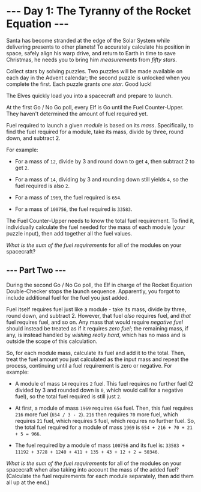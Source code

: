 # --- Day 1: The Tyranny of the Rocket Equation ---

Santa has become stranded at the edge of the Solar System while delivering presents to other planets! To accurately calculate his position in space, safely align his warp drive, and return to Earth in time to save Christmas, he needs you to bring him *measurements* from *fifty stars*.

Collect stars by solving puzzles.  Two puzzles will be made available on each day in the Advent calendar; the second puzzle is unlocked when you complete the first.  Each puzzle grants *one star*. Good luck!

The Elves quickly load you into a spacecraft and prepare to launch.

At the first Go / No Go poll, every Elf is Go until the Fuel Counter-Upper.  They haven't determined the amount of fuel required yet.

Fuel required to launch a given *module* is based on its *mass*.  Specifically, to find the fuel required for a module, take its mass, divide by three, round down, and subtract 2.

For example:


 - For a mass of `12`, divide by 3 and round down to get `4`, then subtract 2 to get `2`.

 - For a mass of `14`, dividing by 3 and rounding down still yields `4`, so the fuel required is also `2`.

 - For a mass of `1969`, the fuel required is `654`.

 - For a mass of `100756`, the fuel required is `33583`.


The Fuel Counter-Upper needs to know the total fuel requirement.  To find it, individually calculate the fuel needed for the mass of each module (your puzzle input), then add together all the fuel values.

*What is the sum of the fuel requirements* for all of the modules on your spacecraft?

## --- Part Two ---

During the second Go / No Go poll, the Elf in charge of the Rocket Equation Double-Checker stops the launch sequence.  Apparently, you forgot to include additional fuel for the fuel you just added.

Fuel itself requires fuel just like a module - take its mass, divide by three, round down, and subtract 2.  However, that fuel *also* requires fuel, and *that* fuel requires fuel, and so on.  Any mass that would require *negative fuel* should instead be treated as if it requires *zero fuel*; the remaining mass, if any, is instead handled by *wishing really hard*, which has no mass and is outside the scope of this calculation.

So, for each module mass, calculate its fuel and add it to the total.  Then, treat the fuel amount you just calculated as the input mass and repeat the process, continuing until a fuel requirement is zero or negative. For example:


 - A module of mass `14` requires `2` fuel.  This fuel requires no further fuel (2 divided by 3 and rounded down is `0`, which would call for a negative fuel), so the total fuel required is still just `2`.

 - At first, a module of mass `1969` requires `654` fuel.  Then, this fuel requires `216` more fuel (`654 / 3 - 2`).  `216` then requires `70` more fuel, which requires `21` fuel, which requires `5` fuel, which requires no further fuel.  So, the total fuel required for a module of mass `1969` is `654 + 216 + 70 + 21 + 5 = 966`.

 - The fuel required by a module of mass `100756` and its fuel is: `33583 + 11192 + 3728 + 1240 + 411 + 135 + 43 + 12 + 2 = 50346`.


*What is the sum of the fuel requirements* for all of the modules on your spacecraft when also taking into account the mass of the added fuel? (Calculate the fuel requirements for each module separately, then add them all up at the end.)

